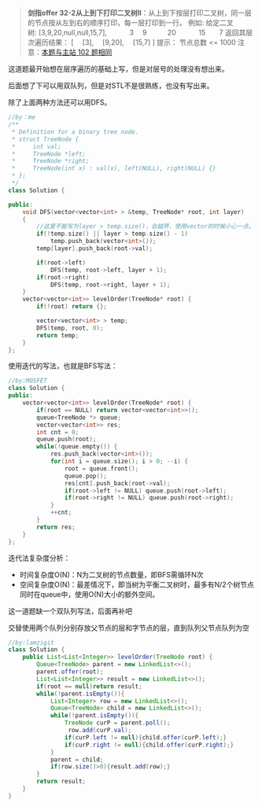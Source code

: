 #

>**剑指offer 32-2从上到下打印二叉树II**：从上到下按层打印二叉树，同一层的节点按从左到右的顺序打印，每一层打印到一行。
例如:
给定二叉树: [3,9,20,null,null,15,7],
　　　3
　9　　　20
　　　15　　7
返回其层次遍历结果：
[
　[3],
　[9,20],
　[15,7]
]
提示：
节点总数 <= 1000
注意：[本题与主站 102 题相同](https://leetcode-cn.com/problems/binary-tree-level-order-traversal/)

这道题最开始想在层序遍历的基础上写，但是对层号的处理没有想出来。

后面想了下可以用双队列，但是对STL不是很熟练，也没有写出来。

除了上面两种方法还可以用DFS。

```C++
//by：me
/**
 * Definition for a binary tree node.
 * struct TreeNode {
 *     int val;
 *     TreeNode *left;
 *     TreeNode *right;
 *     TreeNode(int x) : val(x), left(NULL), right(NULL) {}
 * };
 */
class Solution {

public:
    void DFS(vector<vector<int> > &temp, TreeNode* root, int layer)
    {
        //这里不能写为layer > temp.size()，会越界，使用vector的时候小心一点。
        if(!temp.size() || layer > temp.size() - 1) 
            temp.push_back(vector<int>());
        temp[layer].push_back(root->val);

        if(root->left)
            DFS(temp, root->left, layer + 1);
        if(root->right)
            DFS(temp, root->right, layer + 1);
    }
    vector<vector<int>> levelOrder(TreeNode* root) {
        if(!root) return {};

        vector<vector<int> > temp;
        DFS(temp, root, 0);
        return temp;
    }
};
```

使用迭代的写法，也就是BFS写法：

```C++
//by:MOSFET
class Solution {
public:
    vector<vector<int>> levelOrder(TreeNode* root) {
        if(root == NULL) return vector<vector<int>>();
        queue<TreeNode *> queue;
        vector<vector<int>> res;
        int cnt = 0;
        queue.push(root);
        while(!queue.empty()) {
            res.push_back(vector<int>());
            for(int i = queue.size(); i > 0; --i) {
                root = queue.front();
                queue.pop();
                res[cnt].push_back(root->val);
                if(root->left != NULL) queue.push(root->left);
                if(root->right != NULL) queue.push(root->right);
            }
            ++cnt;
        }
        return res;
    }
};
```

迭代法复杂度分析：

- 时间复杂度O(N)：N为二叉树的节点数量，即BFS需循环N次
- 空间复杂度O(N)：最差情况下，即当树为平衡二叉树时，最多有N/2个树节点同时在queue中，使用O(N)大小的额外空间。

这一道题缺一个双队列写法，后面再补吧

交替使用两个队列分别存放父节点的层和字节点的层，直到队列父节点队列为空

```java
//by:lamzigit
class Solution {
    public List<List<Integer>> levelOrder(TreeNode root) {
        Queue<TreeNode> parent = new LinkedList<>();
        parent.offer(root);
        List<List<Integer>> result = new LinkedList<>();
        if(root == null)return result;
        while(!parent.isEmpty()){
            List<Integer> row = new LinkedList<>();
            Queue<TreeNode> child = new LinkedList<>();
            while(!parent.isEmpty()){
                TreeNode curP = parent.poll();
                 row.add(curP.val);
                if(curP.left != null){child.offer(curP.left);}
                if(curP.right != null){child.offer(curP.right);}
            }
            parent = child;
            if(row.size()>0){result.add(row);}
        }
        return result;
    }
}
```